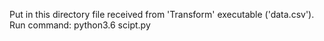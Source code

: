 Put in this directory file received from 'Transform' executable ('data.csv').
Run command:
python3.6 scipt.py

